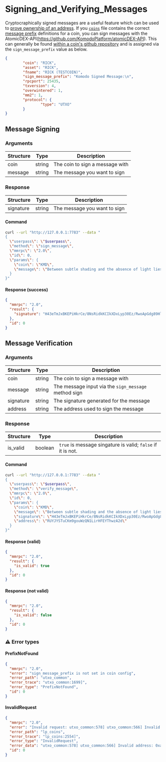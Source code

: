 # Signing\_and\_Verifying\_Messages

Cryptocraphically signed messages are a useful feature which can be used to [prove ownership of an address](https://www.coindesk.com/policy/2020/05/25/craig-wright-called-fraud-in-message-signed-with-bitcoin-addresses-he-claims-to-own/).
If you [`coins`](https://github.com/KomodoPlatform/coins) file contains the correct [message prefix](https://bitcoin.stackexchange.com/questions/3337/what-are-the-safety-guidelines-for-using-the-sign-message-feature/3339#3339) definitions for a coin, you can sign messages with the AtomicDEX-API(https://github.com/KomodoPlatform/atomicDEX-API). This can generally be found [within a coin's github repository](https://github.com/KomodoPlatform/komodo/blob/master/src/main.cpp#L146) and is assigned via the `sign_message_prefix` value as below.

```json
{
        "coin": "RICK",
        "asset": "RICK",
        "fname": "RICK (TESTCOIN)",
        "sign_message_prefix": "Komodo Signed Message:\n",
        "rpcport": 25435,
        "txversion": 4,
        "overwintered": 1,
        "mm2": 1,
        "protocol": {
                "type": "UTXO"
        }
}
```

## Message Signing


### Arguments

| Structure     | Type             | Description                                                                                                           |
| ------------- | ---------------- | --------------------------------------------------------------------------------------------------------------------- |
| coin          | string           | The coin to sign a message with                                                                                       |
| message       | string           | The message you want to sign                                                                                          |


### Response

| Structure       | Type                       | Description                                                                                     |
| --------------- | -------------------------- | ----------------------------------------------------------------------------------------------- |
| signature       | string                     | The message you want to sign                                                                    |


#### Command

```bash
curl --url "http://127.0.0.1:7783" --data "
{
  \"userpass\": \"$userpass\",
  \"method\": \"sign_message\",
  \"mmrpc\": \"2.0\",
  \"id\": 0,
  \"params\": {
    \"coin\": \"KMD\",
    \"message\": \"Between subtle shading and the absence of light lies the nuance illusion\"
  }
}"
```

#### Response (success)

```json
{
  "mmrpc": "2.0",
  "result": {
    "signature": "H43eTmJxBKEPiHkrCe/8NsRidkKCIkXDxLyp30Ez/RwoApGdg89Hlvj9mTMSPGp8om5297zvdL8EVx3IdIe2swY="
  },
  "id": 0
}
```


## Message Verification

### Arguments

| Structure     | Type             | Description                                                                                                           |
| ------------- | ---------------- | --------------------------------------------------------------------------------------------------------------------- |
| coin          | string           | The coin to sign a message with                                                                                       |
| message       | string           | The message input via the `sign_message` method sign                                                                  |
| signature     | string           | The signature generated for the message                                                                               |
| address       | string           | The address used to sign the message                                                                                  |


### Response

| Structure       | Type                       | Description                                                                                     |
| --------------- | -------------------------- | ----------------------------------------------------------------------------------------------- |
| is_valid        | boolean                    | `true` is message singature is valid; `false` if it is not.                                     |


#### Command

```bash
curl --url "http://127.0.0.1:7783" --data "
{
  \"userpass\": \"$userpass\",
  \"method\": \"verify_message\",
  \"mmrpc\": \"2.0\",
  \"id\": 0,
  \"params\": {
    \"coin\": \"KMD\",
    \"message\": \"Between subtle shading and the absence of light lies the nuance illusion\",
    \"signature\": \"H43eTmJxBKEPiHkrCe/8NsRidkKCIkXDxLyp30Ez/RwoApGdg89Hlvj9mTMSPGp8om5297zvdL8EVx3IdIe2swY=\",
    \"address\": \"RUYJYSTuCKm9gouWzQN1LirHFEYThwzA2d\"
  }
}"
```

#### Response (valid)

```json
{
  "mmrpc": "2.0",
  "result": {
    "is_valid": true
  },
  "id": 0
}
```

#### Response (not valid)

```json
{
  "mmrpc": "2.0",
  "result": {
    "is_valid": false
  },
  "id": 0
}
```


### :warning: Error types


#### PrefixNotFound

```json
{
  "mmrpc": "2.0",
  "error": "sign_message_prefix is not set in coin config",
  "error_path": "utxo_common",
  "error_trace": "utxo_common:1699]",
  "error_type": "PrefixNotFound",
  "id": 0
}
```

#### InvalidRequest

```json
{
  "mmrpc": "2.0",
  "error": "Invalid request: utxo_common:578] utxo_common:566] Invalid address: 0xaB95D01Bc8214E4D993043E8Ca1B68dB2c946498",
  "error_path": "lp_coins",
  "error_trace": "lp_coins:2554]",
  "error_type": "InvalidRequest",
  "error_data": "utxo_common:578] utxo_common:566] Invalid address: 0xaB95D01Bc8214E4D993043E8Ca1B68dB2c946498",
  "id": 0
}
```



